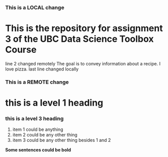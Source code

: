 ### This is a LOCAL change
# This is the repository for assignment 3 of the UBC Data Science Toolbox Course
line 2 changed remotely
The goal is to convey information about a recipe.
I love pizza.
last line changed locally
### This is a REMOTE change



# this is a level 1 heading
### this is a level 3 heading
1. item 1 could be anything
2. item 2 could be any other thing
3. item 3 could be any other thing besides 1 and 2

**Some sentences could be bold**